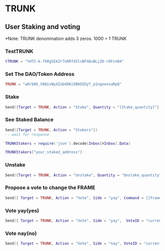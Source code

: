 # TRUNK
## User Staking and voting
*Note: TRUNK denomination adds 3 zeros. 1000 = 1 TRUNK

### TestTRUNK

```lua
tTRUNK = "tHT2-k-7kRgSEkZr7nRR7d3lcBF4QuBLj2D-r0FcnB4"
```
### Set The DAO/Token Address

```lua
TRUNK = "wOrb8b_V8QixWyXZub48Ki5B6OIDyf_p1ngoonsaRpQ"
```
### Stake

```lua
Send({Target = TRUNK, Action = "Stake", Quantity = "[Stake_quantity]"})
```
### See Staked Balance

```lua
Send({Target = TRUNK, Action = "Stakers"})
-- wait for response

TRUNKStakers = require('json').decode(Inbox[#Inbox].Data)

TRUNKStakers["your_staked_address"]
```
### Unstake

```lua
Send({Target = TRUNK, Action = "Unstake", Quantity = "Unstake_quantity" })
```
### Propose a vote to change the FRAME

```lua
Send({ Target = TRUNK, Action = "Vote", Side = "yay", Command = [[FrameID= "Arweave_tx_ID_here"]]})
```

### Vote yay(yes)

```lua
Send({ Target = TRUNK, Action = "Vote", Side = "yay",  VoteID = "current_vote_number" })
```
### Vote nay(no)

```lua
Send({ Target = TRUNK, Action = "Vote", Side = "nay", VoteID = "current_vote_number" })
```


